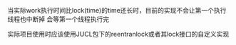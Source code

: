 当实际work执行时间比lock(time)的time还长时，目前的实现不会让第一个执行线程也中断掉
会等第一个线程执行完

实际项目使用时应该使用JUCL包下的reentranlock或者其lock接口的自定义实现